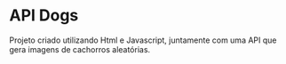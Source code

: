 # API Dogs
 Projeto criado utilizando Html e Javascript, juntamente com uma API que gera imagens de cachorros aleatórias.
